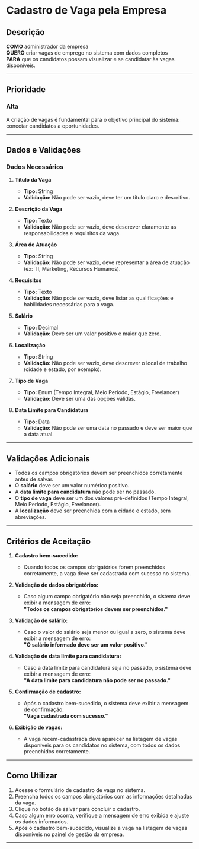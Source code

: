# Cadastro de Vaga pela Empresa

## Descrição

**COMO** administrador da empresa  
**QUERO** criar vagas de emprego no sistema com dados completos  
**PARA** que os candidatos possam visualizar e se candidatar às vagas disponíveis.

---

## Prioridade  
### Alta  
A criação de vagas é fundamental para o objetivo principal do sistema: conectar candidatos a oportunidades.  

---

## Dados e Validações

### Dados Necessários

1. **Título da Vaga**
   - **Tipo:** String  
   - **Validação:** Não pode ser vazio, deve ter um título claro e descritivo.

2. **Descrição da Vaga**
   - **Tipo:** Texto  
   - **Validação:** Não pode ser vazio, deve descrever claramente as responsabilidades e requisitos da vaga.

3. **Área de Atuação**
   - **Tipo:** String  
   - **Validação:** Não pode ser vazio, deve representar a área de atuação (ex: TI, Marketing, Recursos Humanos).

4. **Requisitos**
   - **Tipo:** Texto  
   - **Validação:** Não pode ser vazio, deve listar as qualificações e habilidades necessárias para a vaga.

5. **Salário**
   - **Tipo:** Decimal  
   - **Validação:** Deve ser um valor positivo e maior que zero.

6. **Localização**
   - **Tipo:** String  
   - **Validação:** Não pode ser vazio, deve descrever o local de trabalho (cidade e estado, por exemplo).

7. **Tipo de Vaga**
   - **Tipo:** Enum (Tempo Integral, Meio Período, Estágio, Freelancer)  
   - **Validação:** Deve ser uma das opções válidas.

8. **Data Limite para Candidatura**
   - **Tipo:** Data  
   - **Validação:** Não pode ser uma data no passado e deve ser maior que a data atual.

---

## Validações Adicionais

- Todos os campos obrigatórios devem ser preenchidos corretamente antes de salvar.  
- O **salário** deve ser um valor numérico positivo.  
- A **data limite para candidatura** não pode ser no passado.  
- O **tipo de vaga** deve ser um dos valores pré-definidos (Tempo Integral, Meio Período, Estágio, Freelancer).  
- A **localização** deve ser preenchida com a cidade e estado, sem abreviações.

---

## Critérios de Aceitação

1. **Cadastro bem-sucedido:**  
   - Quando todos os campos obrigatórios forem preenchidos corretamente, a vaga deve ser cadastrada com sucesso no sistema.

2. **Validação de dados obrigatórios:**  
   - Caso algum campo obrigatório não seja preenchido, o sistema deve exibir a mensagem de erro:  
     **"Todos os campos obrigatórios devem ser preenchidos."**

3. **Validação de salário:**  
   - Caso o valor do salário seja menor ou igual a zero, o sistema deve exibir a mensagem de erro:  
     **"O salário informado deve ser um valor positivo."**

4. **Validação de data limite para candidatura:**  
   - Caso a data limite para candidatura seja no passado, o sistema deve exibir a mensagem de erro:  
     **"A data limite para candidatura não pode ser no passado."**

5. **Confirmação de cadastro:**  
   - Após o cadastro bem-sucedido, o sistema deve exibir a mensagem de confirmação:  
     **"Vaga cadastrada com sucesso."**

6. **Exibição de vagas:**  
   - A vaga recém-cadastrada deve aparecer na listagem de vagas disponíveis para os candidatos no sistema, com todos os dados preenchidos corretamente.

---

## Como Utilizar

1. Acesse o formulário de cadastro de vaga no sistema.
2. Preencha todos os campos obrigatórios com as informações detalhadas da vaga.
3. Clique no botão de salvar para concluir o cadastro.
4. Caso algum erro ocorra, verifique a mensagem de erro exibida e ajuste os dados informados.
5. Após o cadastro bem-sucedido, visualize a vaga na listagem de vagas disponíveis no painel de gestão da empresa.

---